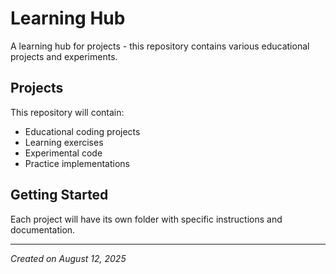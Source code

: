 ﻿# Learning Hub

A learning hub for projects - this repository contains various educational projects and experiments.

## Projects

This repository will contain:
- Educational coding projects
- Learning exercises
- Experimental code
- Practice implementations

## Getting Started

Each project will have its own folder with specific instructions and documentation.

---

*Created on August 12, 2025*
